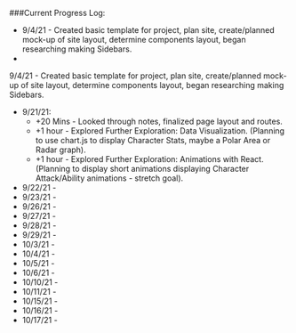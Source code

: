 ###Current Progress Log:
* 9/4/21 - Created basic template for project, plan site, create/planned mock-up of site layout, determine components layout, began researching making Sidebars.
* 
9/4/21 - Created basic template for project, plan site, create/planned mock-up of site layout, determine components layout, began researching making Sidebars.
* 9/21/21: 
  * +20 Mins - Looked through notes, finalized page layout and routes.
  * +1 hour - Explored Further Exploration: Data Visualization. (Planning to use chart.js to display Character Stats, maybe a Polar Area or Radar graph).
  * +1 hour - Explored Further Exploration: Animations with React. (Planning to display short animations displaying Character Attack/Ability animations - stretch goal).
* 9/22/21 -
* 9/23/21 -
* 9/26/21 -
* 9/27/21 -
* 9/28/21 -
* 9/29/21 -
* 10/3/21 -
* 10/4/21 -
* 10/5/21 -
* 10/6/21 -
* 10/10/21 -
* 10/11/21 -
* 10/15/21 -
* 10/16/21 -
* 10/17/21 -